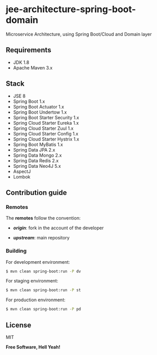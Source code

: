 # jee-architecture-spring-boot-domain
Microservice Architecture, using Spring Boot/Cloud and Domain layer

## Requirements

- JDK 1.8
- Apache Maven 3.x

## Stack

- JSE 8
- Spring Boot 1.x
- Spring Boot Actuator 1.x
- Spring Boot Undertow 1.x
- Spring Boot Starter Security 1.x
- Spring Cloud Starter Eureka 1.x
- Spring Cloud Starter Zuul 1.x
- Spring Cloud Starter Config 1.x
- Spring Cloud Starter Hystrix 1.x
- Spring Boot MyBatis 1.x
- Spring Data JPA 2.x
- Spring Data Mongo 2.x
- Spring Data Redis 2.x
- Spring Data Neo4J 5.x
- AspectJ
- Lombok

## Contribution guide

### Remotes

The **remotes** follow the convention:

- _**origin**_: fork in the account of the developer

- _**upstream**_: main repository

### Building

For development environment:

```sh
$ mvn clean spring-boot:run -P dv
```

For staging environment:

```sh
$ mvn clean spring-boot:run -P st
```

For production environment:

```sh
$ mvn clean spring-boot:run -P pd
```

## License

MIT

**Free Software, Hell Yeah!**
